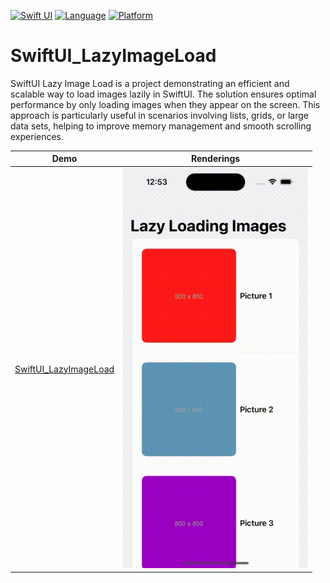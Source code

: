 

 [![Swift UI](https://img.shields.io/badge/Swift-UI-green.svg)](https://github.com/xiaofu666/SwiftUI_Demos.git)
 [![Language](https://img.shields.io/badge/Language-Swift-DD5C44.svg?style=flat)](https://github.com/xiaofu666/SwiftUI_Demos.git)
 [![Platform](https://img.shields.io/badge/platform-ios-cyan.svg)](https://github.com/xiaofu666/SwiftUI_Demos.git)



# SwiftUI_LazyImageLoad

SwiftUI Lazy Image Load is a project demonstrating an efficient and scalable way to load images lazily in SwiftUI. The solution ensures optimal performance by only loading images when they appear on the screen. This approach is particularly useful in scenarios involving lists, grids, or large data sets, helping to improve memory management and smooth scrolling experiences.

| Demo                                                                      |  Renderings                                                                                                        
| ------------------------------------------------------------------------  |  -----------------------------------------------------------------------------------------------------------  
| [SwiftUI_LazyImageLoad           ](SwiftUI_LazyImageLoad)           |  ![SwiftUI_LazyImageLoad            ](SwiftUI_LazyImageLoad.gif)     
